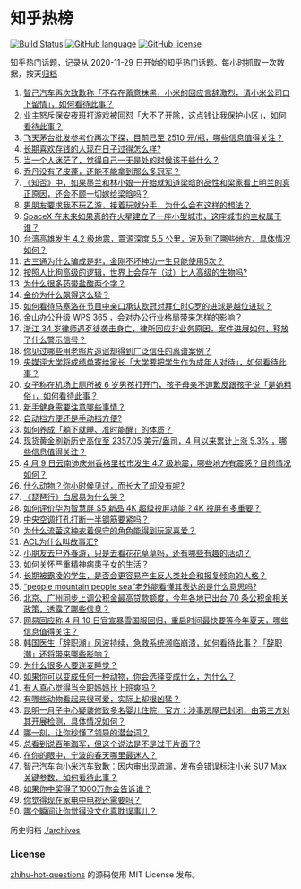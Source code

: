 # 知乎热榜
[![Build Status](https://github.com/ToWeLong/zhihu-hot-questions/workflows/CI/badge.svg)](https://github.com/ToWeLong/zhihu-hot-questions/actions)
[![GitHub language](https://img.shields.io/badge/language-golang-orange.svg)](https://golang.org/)
[![GitHub license](https://img.shields.io/github/license/ToWeLong/zhihu-hot-questions)](https://github.com/ToWeLong/zhihu-hot-questions/blob/main/LICENSE)

知乎热门话题，记录从 2020-11-29 日开始的知乎热门话题。每小时抓取一次数据，按天[归档](./archives)

<!-- BEGIN -->

1. [智己汽车再次致歉称「不存在蓄意抹黑，小米的回应言辞激烈，请小米公司口下留情」，如何看待此事？](https://www.zhihu.com/question/652381310)
1. [业主怒斥保安夜班打游戏被回怼「大不了开除，这点钱让我保护小区」，如何看待此事？](https://www.zhihu.com/question/652328568)
1. [飞天茅台批发参考价再次下探，目前已至 2510 元/瓶，哪些信息值得关注？](https://www.zhihu.com/question/652337120)
1. [长期喜欢存钱的人现在日子过得怎么样?](https://www.zhihu.com/question/528433627)
1. [当一个人迷茫了，觉得自己一无是处的时候该干些什么？](https://www.zhihu.com/question/489950851)
1. [乔丹没有了皮蓬，还能不能拿到那么多冠军？](https://www.zhihu.com/question/327698781)
1. [《知否》中，如果墨兰和林小娘一开始就知道梁晗的品性和梁家看上明兰的真正原因，还会不顾一切嫁给梁晗吗？](https://www.zhihu.com/question/629166323)
1. [男朋友要求我不玩乙游，接着玩就分手，为什么会有这样的想法？](https://www.zhihu.com/question/652202145)
1. [SpaceX 在未来如果真的在火星建立了一座小型城市，这座城市的主权属于谁？](https://www.zhihu.com/question/652280396)
1. [台湾高雄发生 4.2 级地震，震源深度 5.5 公里，波及到了哪些地方，具体情况如何？](https://www.zhihu.com/question/652408739)
1. [古三通为什么骗成是非，金刚不坏神功一生只能使用5次？](https://www.zhihu.com/question/649766580)
1. [按照人比狗高级的逻辑，世界上会存在（过）比人高级的生物吗?](https://www.zhihu.com/question/652344574)
1. [为什么很多药带盐酸两个字？](https://www.zhihu.com/question/651912355)
1. [金价为什么飙得这么猛？](https://www.zhihu.com/question/649483987)
1. [如何看待马塞洛在节目中亲口承认欧冠对拜仁时C罗的进球是越位进球？](https://www.zhihu.com/question/652301596)
1. [金山办公升级 WPS 365 ，会对办公行业格局带来怎样的影响？](https://www.zhihu.com/question/652313024)
1. [浙江 34 岁律师遇歹徒袭击身亡，律所回应非业务原因，案件进展如何，释放了什么警示信号？](https://www.zhihu.com/question/652226487)
1. [你见过哪些用老照片造谣却得到广泛信任的离谱案例？](https://www.zhihu.com/question/639353836)
1. [央媒评大学将成绩单寄给家长「大学要把学生作为成年人对待」，如何看待此事？](https://www.zhihu.com/question/652369121)
1. [女子称在机场上厕所被 6 岁男孩打开门，孩子母亲不道歉反跟孩子说「是她粗俗」，如何看待此事？](https://www.zhihu.com/question/652229954)
1. [新手健身需要注意哪些事情？](https://www.zhihu.com/question/650752749)
1. [自动挡方便还是手动挡方便?](https://www.zhihu.com/question/645831746)
1. [如何养成「躺下就睡、准时能醒」的体质？](https://www.zhihu.com/question/648695736)
1. [现货黄金刷新历史高位至 2357.05 美元/盎司，4 月以来累计上涨 5.3% ，哪些信息值得关注？](https://www.zhihu.com/question/652366711)
1. [4 月 9 日云南迪庆州香格里拉市发生 4.7 级地震，哪些地方有震感？目前情况如何？](https://www.zhihu.com/question/652417063)
1. [什么动物？你小时候见过，而长大了却没有呢?](https://www.zhihu.com/question/652280479)
1. [《琵琶行》白居易为什么哭？](https://www.zhihu.com/question/583587018)
1. [如何评价华为智慧屏 S5 新品 4K 超级投屏功能？4K 投屏有多重要？](https://www.zhihu.com/question/652270665)
1. [中央空调打孔打断一半钢筋要紧吗？](https://www.zhihu.com/question/649418465)
1. [为什么流萤这种衣着保守的角色能得到玩家喜爱？](https://www.zhihu.com/question/652299900)
1. [ACL为什么叫故事汇?](https://www.zhihu.com/question/646340702)
1. [小朋友去户外春游，只是去看花花草草吗，还有哪些有趣的活动？](https://www.zhihu.com/question/650059237)
1. [如何关怀严重精神病患子女的生活？](https://www.zhihu.com/question/649616071)
1. [长期被霸凌的学生，是否会更容易产生反人类社会和报复倾向的人格？](https://www.zhihu.com/question/525697837)
1. [“people mountain people sea”老外能看懂其表达的是什么意思吗?](https://www.zhihu.com/question/652073971)
1. [北京、广州同步上调公积金最高贷款额度，今年各地已出台 70 条公积金相关政策，透露了哪些信息？](https://www.zhihu.com/question/652364268)
1. [网易回应称 4 月 10 日官宣暴雪国服回归，重启时间最快要等今年夏天，哪些信息值得关注？](https://www.zhihu.com/question/652327492)
1. [韩国医生「辞职潮」风波持续，急救系统濒临崩溃，如何看待此事？「辞职潮」还将带来哪些影响？](https://www.zhihu.com/question/652336676)
1. [为什么很多人要连麦睡觉？](https://www.zhihu.com/question/269006683)
1. [如果你可以变成任何一种动物，你会选择变成什么，为什么？](https://www.zhihu.com/question/591989648)
1. [有人真心觉得当全职妈妈比上班爽吗？](https://www.zhihu.com/question/439298328)
1. [有哪些动物看起来很可爱，实际上却很凶猛？](https://www.zhihu.com/question/589899608)
1. [昆明一月子中心疑装修致多名婴儿住院，官方：涉事房屋已封闭，由第三方对其开展检测，具体情况如何？](https://www.zhihu.com/question/652367405)
1. [哪一刻，让你秒懂了领导的潜台词？](https://www.zhihu.com/question/651124734)
1. [总看到说百年海军，但这个说法是不是过于片面了?](https://www.zhihu.com/question/652297854)
1. [在你的眼中，宁波的春天哪里最迷人？](https://www.zhihu.com/question/652198894)
1. [智己汽车向小米汽车致歉：因内审出现疏漏，发布会错误标注小米 SU7 Max 关键参数，如何看待此事？](https://www.zhihu.com/question/652314674)
1. [如果你中奖得了1000万你会告诉谁？](https://www.zhihu.com/question/650973575)
1. [你觉得现在家电中电视还需要吗？](https://www.zhihu.com/question/652414616)
1. [哪个瞬间让你觉得没文化真耽误事儿？](https://www.zhihu.com/question/37407915)

<!-- END -->

历史归档 [./archives](./archives)


### License
[zhihu-hot-questions](https://github.com/towelong/zhihu-hot-questions) 的源码使用 MIT License 发布。